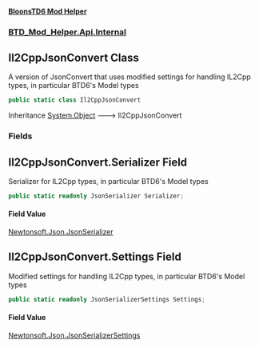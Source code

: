 #### [BloonsTD6 Mod Helper](README.md 'README')
### [BTD_Mod_Helper.Api.Internal](README.md#BTD_Mod_Helper.Api.Internal 'BTD_Mod_Helper.Api.Internal')

## Il2CppJsonConvert Class

A version of JsonConvert that uses modified settings for handling IL2Cpp types, in particular BTD6's Model types

```csharp
public static class Il2CppJsonConvert
```

Inheritance [System.Object](https://docs.microsoft.com/en-us/dotnet/api/System.Object 'System.Object') &#129106; Il2CppJsonConvert
### Fields

<a name='BTD_Mod_Helper.Api.Internal.Il2CppJsonConvert.Serializer'></a>

## Il2CppJsonConvert.Serializer Field

Serializer for IL2Cpp types, in particular BTD6's Model types

```csharp
public static readonly JsonSerializer Serializer;
```

#### Field Value
[Newtonsoft.Json.JsonSerializer](https://docs.microsoft.com/en-us/dotnet/api/Newtonsoft.Json.JsonSerializer 'Newtonsoft.Json.JsonSerializer')

<a name='BTD_Mod_Helper.Api.Internal.Il2CppJsonConvert.Settings'></a>

## Il2CppJsonConvert.Settings Field

Modified settings for handling IL2Cpp types, in particular BTD6's Model types

```csharp
public static readonly JsonSerializerSettings Settings;
```

#### Field Value
[Newtonsoft.Json.JsonSerializerSettings](https://docs.microsoft.com/en-us/dotnet/api/Newtonsoft.Json.JsonSerializerSettings 'Newtonsoft.Json.JsonSerializerSettings')